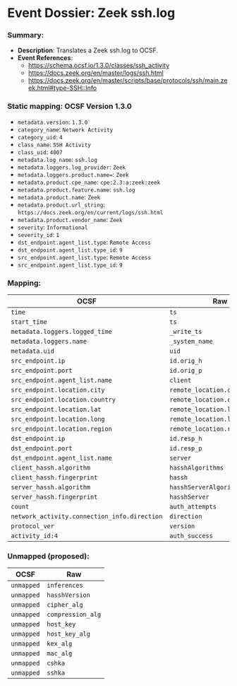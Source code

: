 # Event Dossier: Zeek ssh.log
### Summary:
- **Description**: Translates a Zeek ssh.log to OCSF. 
- **Event References**:
  - https://schema.ocsf.io/1.3.0/classes/ssh_activity
  - https://docs.zeek.org/en/master/logs/ssh.html
  - https://docs.zeek.org/en/master/scripts/base/protocols/ssh/main.zeek.html#type-SSH::Info
    
 ### Static mapping: OCSF Version 1.3.0
 - `metadata.version`: `1.3.0`
 - `category_name`: `Network Activity`
 - `category_uid`: `4`
 - `class_name`: `SSH Activity`
 - `class_uid`: `4007`
 - `metadata.log_name`: `ssh.log`
 - `metadata.loggers.log_provider`: `Zeek`
 - `metadata.loggers.product.name=`: `Zeek`
 - `metadata.product.cpe_name`: `cpe:2.3:a:zeek:zeek`
 - `metadata.product.feature.name`: `ssh.log`
 - `metadata.product.name`: `Zeek`
 - `metadata.product.url_string`: `https://docs.zeek.org/en/current/logs/ssh.html`
 - `metadata.product.vendor_name`: `Zeek`
 - `severity`: `Informational`
 - `severity_id`: `1`
 - `dst_endpoint.agent_list.type`: `Remote Access`
 - `dst_endpoint.agent_list.type_id`: `9`
 - `src_endpoint.agent_list.type`: `Remote Access`
 - `src_endpoint.agent_list.type_id`: `9`

 ### Mapping:

| OCSF                           | Raw               |
| ------------------------------ | ----------------- |
|`time`                          |`ts`               |
|`start_time`                    |`ts`               |
|`metadata.loggers.logged_time`  |`_write_ts`        |
|`metadata.loggers.name`         |`_system_name`     |
|`metadata.uid`                  |`uid`              |
|`src_endpoint.ip`               |`id.orig_h`        |
|`src_endpoint.port`             |`id.orig_p`        |
|`src_endpoint.agent_list.name`  |`client`           |   
|`src_endpoint.location.city`    |`remote_location.city`        |
|`src_endpoint.location.country` |`remote_location.country_code`|
|`src_endpoint.location.lat`     |`remote_location.latitude`    |
|`src_endpoint.location.long`    |`remote_location.longitude`   | 
|`src_endpoint.location.region`  |`remote_location.region`      |
|`dst_endpoint.ip`               |`id.resp_h`        |
|`dst_endpoint.port`             |`id.resp_p`        |
|`dst_endpoint.agent_list.name`  |`server`           |
|`client_hassh.algorithm`        |`hasshAlgorithms`  |
|`client_hassh.fingerprint`      |`hassh`            |
|`server_hassh.algorithm`        |`hasshServerAlgorithms`    |
|`server_hassh.fingerprint`      |`hasshServer`      |
|`count`                         |`auth_attempts`    |
|`network_activity.connection_info.direction` |`direction` |
|`protocol_ver`                  |`version`          |
|`activity_id:4`                 |`auth_success`     |


 ### Unmapped (proposed):
 
| OCSF                     | Raw                      |
| -------------------------| -------------------------|
|`unmapped`                      |`inferences`    |
|`unmapped`                      |`hasshVersion`    |
|`unmapped`                      |`cipher_alg`    |
|`unmapped`                      |`compression_alg`    |
|`unmapped`                      |`host_key`    |
|`unmapped`                      |`host_key_alg`    |
|`unmapped`                      |`kex_alg`    |
|`unmapped`                      |`mac_alg`    |
|`unmapped`                      |`cshka`    |
|`unmapped`                      |`sshka`    |
